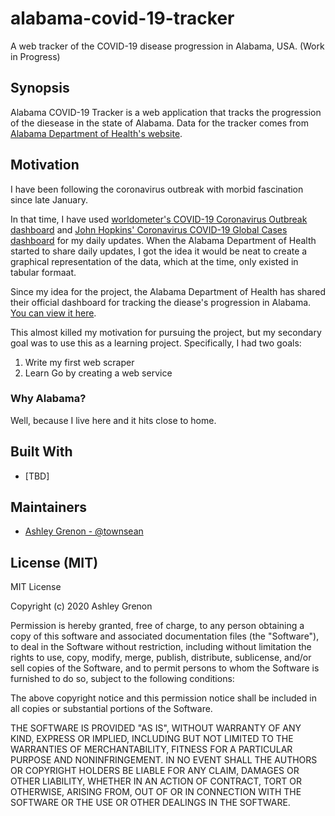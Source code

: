 # alabama-covid-19-tracker
A web tracker of the COVID-19 disease progression in Alabama, USA. (Work in Progress)

## Synopsis

Alabama COVID-19 Tracker is a web application that tracks the progression of the diesease in the state of Alabama. Data for the tracker comes from [Alabama Department of Health's website](http://www.alabamapublichealth.gov/infectiousdiseases/2019-coronavirus.html).

## Motivation

I have been following the coronavirus outbreak with morbid fascination since late January. 

In that time, I have used [worldometer's COVID-19 Coronavirus Outbreak dashboard](https://www.worldometers.info/coronavirus/) and [John Hopkins' Coronavirus COVID-19 Global Cases dashboard](https://coronavirus.jhu.edu/map.html) for my daily updates. When the Alabama Department of Health started to share daily updates, I got the idea it would be neat to create a graphical representation of the data, which at the time, only existed in tabular formaat.

Since my idea for the project, the Alabama Department of Health has shared their official dashboard for tracking the diease's progression in Alabama. [You can view it here](https://alpublichealth.maps.arcgis.com/apps/opsdashboard/index.html#/6d2771faa9da4a2786a509d82c8cf0f7).

This almost killed my motivation for pursuing the project, but my secondary goal was to use this as a learning project. Specifically, I had two goals:

1. Write my first web scraper
2. Learn Go by creating a web service

### Why Alabama?

Well, because I live here and it hits close to home.

## Built With

* [TBD]

## Maintainers

* [Ashley Grenon - @townsean](https://github.com/townsean)

## License (MIT)

MIT License

Copyright (c) 2020 Ashley Grenon

Permission is hereby granted, free of charge, to any person obtaining a copy
of this software and associated documentation files (the "Software"), to deal
in the Software without restriction, including without limitation the rights
to use, copy, modify, merge, publish, distribute, sublicense, and/or sell
copies of the Software, and to permit persons to whom the Software is
furnished to do so, subject to the following conditions:

The above copyright notice and this permission notice shall be included in all
copies or substantial portions of the Software.

THE SOFTWARE IS PROVIDED "AS IS", WITHOUT WARRANTY OF ANY KIND, EXPRESS OR
IMPLIED, INCLUDING BUT NOT LIMITED TO THE WARRANTIES OF MERCHANTABILITY,
FITNESS FOR A PARTICULAR PURPOSE AND NONINFRINGEMENT. IN NO EVENT SHALL THE
AUTHORS OR COPYRIGHT HOLDERS BE LIABLE FOR ANY CLAIM, DAMAGES OR OTHER
LIABILITY, WHETHER IN AN ACTION OF CONTRACT, TORT OR OTHERWISE, ARISING FROM,
OUT OF OR IN CONNECTION WITH THE SOFTWARE OR THE USE OR OTHER DEALINGS IN THE
SOFTWARE.

